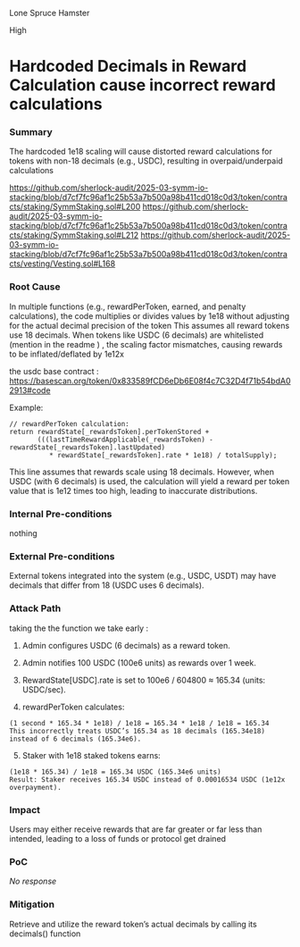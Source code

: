 Lone Spruce Hamster

High

# Hardcoded Decimals in Reward Calculation cause incorrect reward calculations

### Summary

The hardcoded 1e18 scaling  will cause distorted reward calculations for tokens with non-18 decimals (e.g., USDC), resulting in overpaid/underpaid calculations 




https://github.com/sherlock-audit/2025-03-symm-io-stacking/blob/d7cf7fc96af1c25b53a7b500a98b411cd018c0d3/token/contracts/staking/SymmStaking.sol#L200
https://github.com/sherlock-audit/2025-03-symm-io-stacking/blob/d7cf7fc96af1c25b53a7b500a98b411cd018c0d3/token/contracts/staking/SymmStaking.sol#L212
https://github.com/sherlock-audit/2025-03-symm-io-stacking/blob/d7cf7fc96af1c25b53a7b500a98b411cd018c0d3/token/contracts/vesting/Vesting.sol#L168

### Root Cause

In multiple functions (e.g., rewardPerToken, earned, and penalty calculations), the code multiplies or divides values by 1e18 without adjusting for the actual decimal precision of the token
This assumes all reward tokens use 18 decimals. When tokens like USDC (6 decimals) are whitelisted (mention in the readme ) , the scaling factor mismatches, causing rewards to be inflated/deflated by 1e12x

the usdc base contract : https://basescan.org/token/0x833589fCD6eDb6E08f4c7C32D4f71b54bdA02913#code

Example:
```solidity
// rewardPerToken calculation:
return rewardState[_rewardsToken].perTokenStored +
       (((lastTimeRewardApplicable(_rewardsToken) - rewardState[_rewardsToken].lastUpdated) 
          * rewardState[_rewardsToken].rate * 1e18) / totalSupply);
```
This line assumes that rewards scale using 18 decimals. However, when USDC (with 6 decimals) is used, the calculation will yield a reward per token value that is 1e12 times too high, leading to inaccurate distributions.

### Internal Pre-conditions

nothing

### External Pre-conditions

External tokens integrated into the system (e.g., USDC, USDT) may have decimals that differ from 18 (USDC uses 6 decimals).

### Attack Path

taking the the function we take early :

1. Admin configures USDC (6 decimals) as a reward token.

2. Admin notifies 100 USDC (100e6 units) as rewards over 1 week.

3. RewardState[USDC].rate is set to 100e6 / 604800 ≈ 165.34 (units: USDC/sec).

4. rewardPerToken calculates:

```solidity
(1 second * 165.34 * 1e18) / 1e18 = 165.34 * 1e18 / 1e18 = 165.34
This incorrectly treats USDC’s 165.34 as 18 decimals (165.34e18) instead of 6 decimals (165.34e6).
```

5. Staker with 1e18 staked tokens earns:

```solidity
(1e18 * 165.34) / 1e18 = 165.34 USDC (165.34e6 units)
Result: Staker receives 165.34 USDC instead of 0.00016534 USDC (1e12x overpayment).
```

### Impact

Users may either receive rewards that are far greater or far less than intended, leading to a loss of funds or  protocol get drained 

### PoC

_No response_

### Mitigation

Retrieve and utilize the reward token’s actual decimals by calling its decimals() function